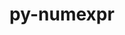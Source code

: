 ---
title: "py-numexpr"
layout: cache
categories: [package, develop-2023-06-04]
meta: {"versions": ["2.8.3"], "compilers": ["gcc@=11.1.0", "gcc@=11.3.0", "gcc@=7.5.0"], "oss": ["ubuntu18.04", "ubuntu20.04", "ubuntu22.04"], "platforms": ["linux"], "targets": ["ppc64le", "x86_64_v3"], "stacks": ["data-vis-sdk", "e4s", "e4s-power", "ml-linux-x86_64-cpu", "ml-linux-x86_64-cuda", "ml-linux-x86_64-rocm", "radiuss", "root"], "num_specs": 11, "num_specs_by_stack": {"root": 11, "radiuss": 1, "e4s-power": 2, "e4s": 2, "data-vis-sdk": 4, "ml-linux-x86_64-rocm": 2, "ml-linux-x86_64-cuda": 2, "ml-linux-x86_64-cpu": 2}}
spec_details: [{"hash": "a4j2b6ulwmcaoy4x7ep3wqm2x2njusjx", "compiler": "gcc@=7.5.0", "versions": ["2.8.3"], "os": "ubuntu18.04", "platform": "linux", "target": "x86_64_v3", "variants": ["build_system=python_pip"], "stacks": ["root", "radiuss"], "size": "-", "tarball": "https://binaries.spack.io/releases/develop-2023-06-04/build_cache/linux-ubuntu18.04-x86_64_v3/gcc-7.5.0/py-numexpr-2.8.3/linux-ubuntu18.04-x86_64_v3-gcc-7.5.0-py-numexpr-2.8.3-a4j2b6ulwmcaoy4x7ep3wqm2x2njusjx.spack"}, {"hash": "4utotnwn4mfnhn7m5lnvae62dpheqkpv", "compiler": "gcc@=11.1.0", "versions": ["2.8.3"], "os": "ubuntu20.04", "platform": "linux", "target": "ppc64le", "variants": ["build_system=python_pip"], "stacks": ["root", "e4s-power"], "size": "-", "tarball": "https://binaries.spack.io/releases/develop-2023-06-04/build_cache/linux-ubuntu20.04-ppc64le/gcc-11.1.0/py-numexpr-2.8.3/linux-ubuntu20.04-ppc64le-gcc-11.1.0-py-numexpr-2.8.3-4utotnwn4mfnhn7m5lnvae62dpheqkpv.spack"}, {"hash": "lnrgs2asyyfgqugkb6gn4sztrgzyfibu", "compiler": "gcc@=11.1.0", "versions": ["2.8.3"], "os": "ubuntu20.04", "platform": "linux", "target": "ppc64le", "variants": ["build_system=python_pip"], "stacks": ["root", "e4s-power"], "size": "-", "tarball": "https://binaries.spack.io/releases/develop-2023-06-04/build_cache/linux-ubuntu20.04-ppc64le/gcc-11.1.0/py-numexpr-2.8.3/linux-ubuntu20.04-ppc64le-gcc-11.1.0-py-numexpr-2.8.3-lnrgs2asyyfgqugkb6gn4sztrgzyfibu.spack"}, {"hash": "vpbjtcpahsusl2srjtxvbn4fyewvbc2v", "compiler": "gcc@=11.1.0", "versions": ["2.8.3"], "os": "ubuntu20.04", "platform": "linux", "target": "x86_64_v3", "variants": ["build_system=python_pip"], "stacks": ["root", "e4s"], "size": "-", "tarball": "https://binaries.spack.io/releases/develop-2023-06-04/build_cache/linux-ubuntu20.04-x86_64_v3/gcc-11.1.0/py-numexpr-2.8.3/linux-ubuntu20.04-x86_64_v3-gcc-11.1.0-py-numexpr-2.8.3-vpbjtcpahsusl2srjtxvbn4fyewvbc2v.spack"}, {"hash": "w2nedmcpayjzurohcynnnirodm5gx7ym", "compiler": "gcc@=11.1.0", "versions": ["2.8.3"], "os": "ubuntu20.04", "platform": "linux", "target": "x86_64_v3", "variants": ["build_system=python_pip"], "stacks": ["root", "data-vis-sdk"], "size": "-", "tarball": "https://binaries.spack.io/releases/develop-2023-06-04/build_cache/linux-ubuntu20.04-x86_64_v3/gcc-11.1.0/py-numexpr-2.8.3/linux-ubuntu20.04-x86_64_v3-gcc-11.1.0-py-numexpr-2.8.3-w2nedmcpayjzurohcynnnirodm5gx7ym.spack"}, {"hash": "3jq7ivc5h5jnm4twpsjo4irzzcnghnnz", "compiler": "gcc@=11.1.0", "versions": ["2.8.3"], "os": "ubuntu20.04", "platform": "linux", "target": "x86_64_v3", "variants": ["build_system=python_pip"], "stacks": ["root", "data-vis-sdk"], "size": "-", "tarball": "https://binaries.spack.io/releases/develop-2023-06-04/build_cache/linux-ubuntu20.04-x86_64_v3/gcc-11.1.0/py-numexpr-2.8.3/linux-ubuntu20.04-x86_64_v3-gcc-11.1.0-py-numexpr-2.8.3-3jq7ivc5h5jnm4twpsjo4irzzcnghnnz.spack"}, {"hash": "2o4iiznsxiakxtt5vp377kkour4ihqqc", "compiler": "gcc@=11.1.0", "versions": ["2.8.3"], "os": "ubuntu20.04", "platform": "linux", "target": "x86_64_v3", "variants": ["build_system=python_pip"], "stacks": ["root", "data-vis-sdk"], "size": "-", "tarball": "https://binaries.spack.io/releases/develop-2023-06-04/build_cache/linux-ubuntu20.04-x86_64_v3/gcc-11.1.0/py-numexpr-2.8.3/linux-ubuntu20.04-x86_64_v3-gcc-11.1.0-py-numexpr-2.8.3-2o4iiznsxiakxtt5vp377kkour4ihqqc.spack"}, {"hash": "gosrdhbzzhsxktns6ycnmsctaucscmga", "compiler": "gcc@=11.1.0", "versions": ["2.8.3"], "os": "ubuntu20.04", "platform": "linux", "target": "x86_64_v3", "variants": ["build_system=python_pip"], "stacks": ["root", "e4s"], "size": "-", "tarball": "https://binaries.spack.io/releases/develop-2023-06-04/build_cache/linux-ubuntu20.04-x86_64_v3/gcc-11.1.0/py-numexpr-2.8.3/linux-ubuntu20.04-x86_64_v3-gcc-11.1.0-py-numexpr-2.8.3-gosrdhbzzhsxktns6ycnmsctaucscmga.spack"}, {"hash": "pwniuqjjdf7nraujtzcwatr5vhhepvk2", "compiler": "gcc@=11.1.0", "versions": ["2.8.3"], "os": "ubuntu20.04", "platform": "linux", "target": "x86_64_v3", "variants": ["build_system=python_pip"], "stacks": ["root", "data-vis-sdk"], "size": "-", "tarball": "https://binaries.spack.io/releases/develop-2023-06-04/build_cache/linux-ubuntu20.04-x86_64_v3/gcc-11.1.0/py-numexpr-2.8.3/linux-ubuntu20.04-x86_64_v3-gcc-11.1.0-py-numexpr-2.8.3-pwniuqjjdf7nraujtzcwatr5vhhepvk2.spack"}, {"hash": "avxv4fucr6bvqpdmitn3lrtnpe7wsvbm", "compiler": "gcc@=11.3.0", "versions": ["2.8.3"], "os": "ubuntu22.04", "platform": "linux", "target": "x86_64_v3", "variants": ["build_system=python_pip"], "stacks": ["root", "ml-linux-x86_64-rocm", "ml-linux-x86_64-cuda", "ml-linux-x86_64-cpu"], "size": "-", "tarball": "https://binaries.spack.io/releases/develop-2023-06-04/build_cache/linux-ubuntu22.04-x86_64_v3/gcc-11.3.0/py-numexpr-2.8.3/linux-ubuntu22.04-x86_64_v3-gcc-11.3.0-py-numexpr-2.8.3-avxv4fucr6bvqpdmitn3lrtnpe7wsvbm.spack"}, {"hash": "x43wpuyinwoeoeb6iius4s6cyhd263zh", "compiler": "gcc@=11.3.0", "versions": ["2.8.3"], "os": "ubuntu22.04", "platform": "linux", "target": "x86_64_v3", "variants": ["build_system=python_pip"], "stacks": ["root", "ml-linux-x86_64-rocm", "ml-linux-x86_64-cuda", "ml-linux-x86_64-cpu"], "size": "-", "tarball": "https://binaries.spack.io/releases/develop-2023-06-04/build_cache/linux-ubuntu22.04-x86_64_v3/gcc-11.3.0/py-numexpr-2.8.3/linux-ubuntu22.04-x86_64_v3-gcc-11.3.0-py-numexpr-2.8.3-x43wpuyinwoeoeb6iius4s6cyhd263zh.spack"}]
---